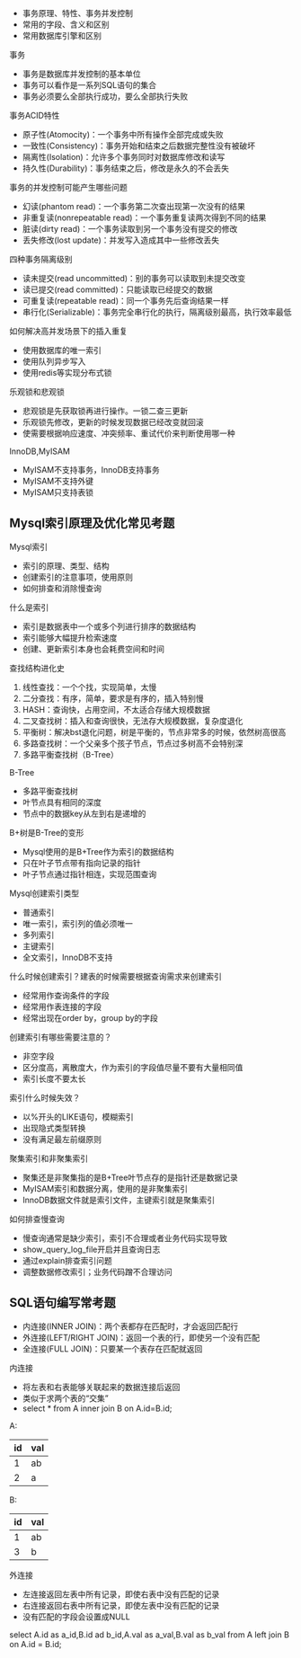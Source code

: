 
- 事务原理、特性、事务并发控制
- 常用的字段、含义和区别
- 常用数据库引擎和区别

事务
- 事务是数据库并发控制的基本单位
- 事务可以看作是一系列SQL语句的集合
- 事务必须要么全部执行成功，要么全部执行失败

事务ACID特性
- 原子性(Atomocity)：一个事务中所有操作全部完成或失败
- 一致性(Consistency)：事务开始和结束之后数据完整性没有被破坏
- 隔离性(Isolation)：允许多个事务同时对数据库修改和读写
- 持久性(Durability)：事务结束之后，修改是永久的不会丢失

事务的并发控制可能产生哪些问题
- 幻读(phantom read)：一个事务第二次查出现第一次没有的结果
- 非重复读(nonrepeatable read)：一个事务重复读两次得到不同的结果
- 脏读(dirty read)：一个事务读取到另一个事务没有提交的修改
- 丢失修改(lost update)：并发写入造成其中一些修改丢失

四种事务隔离级别
- 读未提交(read uncommitted)：别的事务可以读取到未提交改变
- 读已提交(read committed)：只能读取已经提交的数据
- 可重复读(repeatable read)：同一个事务先后查询结果一样
- 串行化(Serializable)：事务完全串行化的执行，隔离级别最高，执行效率最低

如何解决高并发场景下的插入重复
- 使用数据库的唯一索引
- 使用队列异步写入
- 使用redis等实现分布式锁

乐观锁和悲观锁
- 悲观锁是先获取锁再进行操作。一锁二查三更新
- 乐观锁先修改，更新的时候发现数据已经改变就回滚
- 使需要根据响应速度、冲突频率、重试代价来判断使用哪一种

InnoDB,MyISAM
- MyISAM不支持事务，InnoDB支持事务
- MyISAM不支持外键
- MyISAM只支持表锁

## Mysql索引原理及优化常见考题

Mysql索引
- 索引的原理、类型、结构
- 创建索引的注意事项，使用原则
- 如何排查和消除慢查询

什么是索引
- 索引是数据表中一个或多个列进行排序的数据结构
- 索引能够大幅提升检索速度
- 创建、更新索引本身也会耗费空间和时间

查找结构进化史
1. 线性查找：一个个找，实现简单，太慢
2. 二分查找：有序，简单，要求是有序的，插入特别慢
3. HASH：查询快，占用空间，不太适合存储大规模数据
4. 二叉查找树：插入和查询很快，无法存大规模数据，复杂度退化
5. 平衡树：解决bst退化问题，树是平衡的，节点非常多的时候，依然树高很高
6. 多路查找树：一个父亲多个孩子节点，节点过多树高不会特别深
7. 多路平衡查找树（B-Tree）

B-Tree
- 多路平衡查找树
- 叶节点具有相同的深度
- 节点中的数据key从左到右是递增的

B+树是B-Tree的变形
- Mysql使用的是B+Tree作为索引的数据结构
- 只在叶子节点带有指向记录的指针
- 叶子节点通过指针相连，实现范围查询

Mysql创建索引类型
- 普通索引
- 唯一索引，索引列的值必须唯一
- 多列索引
- 主键索引
- 全文索引，InnoDB不支持

什么时候创建索引？建表的时候需要根据查询需求来创建索引
- 经常用作查询条件的字段
- 经常用作表连接的字段
- 经常出现在order by，group by的字段

创建索引有哪些需要注意的？
- 非空字段
- 区分度高，离散度大，作为索引的字段值尽量不要有大量相同值
- 索引长度不要太长

索引什么时候失效？
- 以%开头的LIKE语句，模糊索引
- 出现隐式类型转换
- 没有满足最左前缀原则

聚集索引和非聚集索引
- 聚集还是非聚集指的是B+Tree叶节点存的是指针还是数据记录
- MyISAM索引和数据分离，使用的是非聚集索引
- InnoDB数据文件就是索引文件，主键索引就是聚集索引

如何排查慢查询
- 慢查询通常是缺少索引，索引不合理或者业务代码实现导致
- show_query_log_file开启并且查询日志
- 通过explain排查索引问题
- 调整数据修改索引；业务代码蹭不合理访问

## SQL语句编写常考题
- 内连接(INNER JOIN)：两个表都存在匹配时，才会返回匹配行
- 外连接(LEFT/RIGHT JOIN)：返回一个表的行，即使另一个没有匹配
- 全连接(FULL JOIN)：只要某一个表存在匹配就返回

内连接
- 将左表和右表能够关联起来的数据连接后返回
- 类似于求两个表的“交集”
- select * from A inner join B on A.id=B.id;

A:

id | val
-- | ---
1 | ab
2 | a

B:

id | val
-- | ---
1 | ab
3 | b

外连接
- 左连接返回左表中所有记录，即使右表中没有匹配的记录
- 右连接返回右表中所有记录，即使左表中没有匹配的记录
- 没有匹配的字段会设置成NULL

select A.id as a_id,B.id ad b_id,A.val as a_val,B.val as b_val from A left join B on A.id = B.id;


```python

```
